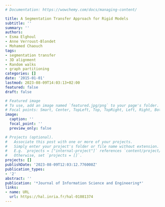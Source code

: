 ```yaml
---
# Documentation: https://wowchemy.com/docs/managing-content/

title: A Segmentation Transfer Approach for Rigid Models
subtitle: ''
summary: ''
authors:
- Esma Elghoul
- Anne Verroust-Blondet
- Mohamed Chaouch
tags:
- segmentation transfer
- 3D alignment
- Random walks
- graph partitioning
categories: []
date: '2015-01-01'
lastmod: 2023-08-09T14:03:13+02:00
featured: false
draft: false

# Featured image
# To use, add an image named `featured.jpg/png` to your page's folder.
# Focal points: Smart, Center, TopLeft, Top, TopRight, Left, Right, BottomLeft, Bottom, BottomRight.
image:
  caption: ''
  focal_point: ''
  preview_only: false

# Projects (optional).
#   Associate this post with one or more of your projects.
#   Simply enter your project's folder or file name without extension.
#   E.g. `projects = ["internal-project"]` references `content/project/deep-learning/index.md`.
#   Otherwise, set `projects = []`.
projects: []
publishDate: '2023-08-09T12:03:12.776008Z'
publication_types:
- '2'
abstract: ''
publication: '*Journal of Information Science and Engineering*'
links:
- name: URL
  url: https://hal.inria.fr/hal-01081374
---
```

